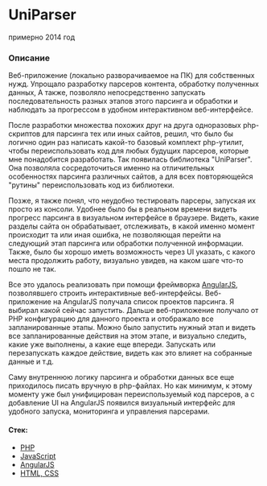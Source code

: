 # UniParser

примерно 2014 год

### Описание
Веб-приложение (локально разворачиваемое на ПК) для собственных нужд. Упрощало разработку парсеров контента, обработку полученных данных, А также, позволяло непосредственно запускать последовательность разных этапов этого парсинга и обработки и наблюдать за прогрессом в удобном интерактивном веб-интерфейсе.

После разработки множества похожих друг на друга одноразовых php-скриптов для парсинга тех или иных сайтов, решил, что было бы логично один раз написать какой-то базовый комплект php-утилит, чтобы переиспользовать код для любых будущих парсеров, которые мне понадобится разработать. Так появилась библиотека "UniParser".  Она позволяла сосредоточиться именно на отличительных особенностях парсинга различных сайтов, а для всех повторяющейся "рутины" переиспользовать код из библиотеки. 

Позже, я также понял, что неудобно тестировать парсеры, запуская их просто из консоли. Удобнее было бы в реальном времени видеть прогресс парсинга в визуальном интерфейсе в браузере. Видеть, какие разделы сайта он обрабатывает, отслеживать, в какой именно момент происходит та или иная ошибка, не позволяющая перейти на следующий этап парсинга или обработки полученной информации. Также, было бы хорошо иметь возможность через UI указать, с какого места продолжить работу, визуально увидев, на каком шаге что-то пошло не так.

Все это удалось реализовать при помощи фреймворка [AngularJS](../../tech/frameworks/AngularJS.md), позволявшего строить интерактивные веб-интерфейсы. 
Веб-приложение на AngularJS получала список проектов парсинга. Я выбирал какой сейчас запустить. Дальше веб-приложение получало от PHP конфигурацию для данного проекта и отображало все запланированные этапы. Можно было запустить нужный этап и видеть все запланированные действия на этом этапе, и визуально следить, какие уже выполнены, а какие еще впереди. Запускать или перезапускать каждое действие, видеть как это влияет на собранные данные и т.д. 

Саму внутреннюю логику парсинга и обработки данных все еще приходилось писать вручную в php-файлах. Но как минимум, к этому моменту уже был унифицирован переиспользуемый код парсеров, а с добавление UI на AngularJS появился визуальный интерфейс для удобного запуска, мониторинга и управления парсерами.

#### Стек:

- [PHP](../../tech/languages/PHP.md)
- [JavaScript](../../tech/languages/JavaScript.md)
- [AngularJS](../../tech/frameworks/AngularJS.md)
- [HTML, CSS](../../tech/languages/HTML,%20CSS.md)

